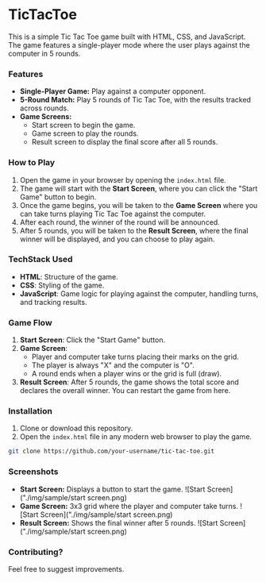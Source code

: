 # TicTacToe

This is a simple Tic Tac Toe game built with HTML, CSS, and JavaScript. The game features a single-player mode where the user plays against the computer in 5 rounds.

### Features

- **Single-Player Game:** Play against a computer opponent.
- **5-Round Match:** Play 5 rounds of Tic Tac Toe, with the results tracked across rounds.
- **Game Screens:**
  - Start screen to begin the game.
  - Game screen to play the rounds.
  - Result screen to display the final score after all 5 rounds.

### How to Play

1. Open the game in your browser by opening the `index.html` file.
2. The game will start with the **Start Screen**, where you can click the "Start Game" button to begin.
3. Once the game begins, you will be taken to the **Game Screen** where you can take turns playing Tic Tac Toe against the computer.
4. After each round, the winner of the round will be announced.
5. After 5 rounds, you will be taken to the **Result Screen**, where the final winner will be displayed, and you can choose to play again.

### TechStack Used

- **HTML**: Structure of the game.
- **CSS**: Styling of the game.
- **JavaScript**: Game logic for playing against the computer, handling turns, and tracking results.

### Game Flow

1. **Start Screen**: Click the "Start Game" button.
2. **Game Screen**:
   - Player and computer take turns placing their marks on the grid.
   - The player is always "X" and the computer is "O".
   - A round ends when a player wins or the grid is full (draw).
3. **Result Screen**: After 5 rounds, the game shows the total score and declares the overall winner. You can restart the game from here.

### Installation

1. Clone or download this repository.
2. Open the `index.html` file in any modern web browser to play the game.

```bash
git clone https://github.com/your-username/tic-tac-toe.git
```

### Screenshots

- **Start Screen:** Displays a button to start the game.
![Start Screen]("./img/sample/start screen.png)
- **Game Screen:** 3x3 grid where the player and computer take turns.
![Start Screen]("./img/sample/start screen.png)
- **Result Screen:** Shows the final winner after 5 rounds.
![Start Screen]("./img/sample/start screen.png)


### Contributing?

Feel free to suggest improvements.
